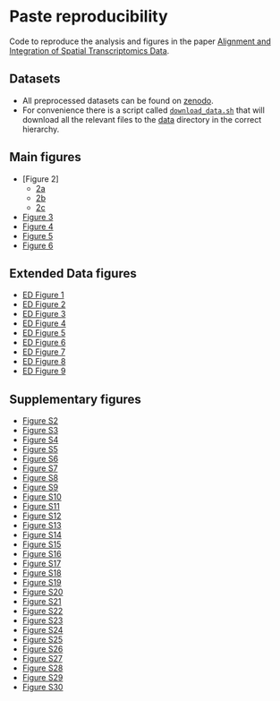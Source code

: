 # Paste reproducibility
Code to reproduce the analysis and figures in the paper [Alignment and Integration of
Spatial Transcriptomics
Data](https://www.biorxiv.org/content/10.1101/2021.03.16.435604v1).

## Datasets
* All preprocessed datasets can be found on [zenodo](https://doi.org/10.5281/zenodo.6334774). 
* For convenience there is a script called
[`download_data.sh`](scripts/download_data.sh) that
will download all the relevant files to the [data](data/) directory in the
correct hierarchy.

## Main figures
* [Figure 2]
    * [2a](notebooks/pairwise-simulation.ipynb)
    * [2b](notebooks/center-align-simulation.ipynb)
    * [2c](notebooks/center-align-simulation-scanorama-comparison.ipynb)
* [Figure 3](notebooks/scc-analysis-pariwise-and-center.ipynb)
* [Figure 4](notebooks/scc-analysis-pariwise-and-center.ipynb)
* [Figure 5](notebooks/DLPFC_pairwise.ipynb)
* [Figure 6](notebooks/DLPFC_center.ipynb)

## Extended Data figures
* [ED Figure 1](notebooks/stahl-bc-analysis.ipynb) 
* [ED Figure 2](notebooks/simulation-figures.ipynb)
* [ED Figure 3](notebooks/) <!--TODO: Max-->
* [ED Figure 4](notebooks/DLPFC_pairwise.ipynb) <!--TODO: Ron-->
* [ED Figure 5](notebooks/DLPFC_pairwise.ipynb)
* [ED Figure 6](notebooks/) <!--TODO: Ron-->
* [ED Figure 7](notebooks/compare-normalizations.ipynb) 
* [ED Figure 8](notebooks/DLPFC_center.ipynb)
* [ED Figure 9](notebooks/DLPFC_center.ipynb)

## Supplementary figures
* [Figure S2](notebooks/non-zero-count-figures.ipynb)
* [Figure S3](notebooks/) <!--TODO: some of these numbers are def in
scc-analysis, need to find the others.-->
* [Figure S4](notebooks/) <!--TODO: maybe in center and align simulation-->
* [Figure S5](notebooks/simulation-figures.ipynb)
* [Figure S6](notebooks/simulation-figures.ipynb) 
* [Figure S7](notebooks/) <!--TODO:3d scc patients stacked, maybe max?-->
* [Figure S8](notebooks/scc-analysis-pairwise-and-center.ipynb) <!--TODO:this
notebook creates this figure but not for both p2 and p9, max?-->
* [Figure S9](notebooks/scc-downsample-plots.ipynb)
* [Figure S10](notebooks/visium-scc-analysis.ipynb)
* [Figure S11](notebooks/spinal-cord-analysis.ipynb)
* [Figure S12](notebooks/spinal-cord-analysis.ipynb)
* [Figure S13](notebooks/) <!--TODO (RON):her2bc ERBB2, single and paste
center-->
* [Figure S14](notebooks/) <!--TODO (RON):paste,stutility,alignment plot-->
* [Figure S15](notebooks/DLPFC_pairwise.ipynb) <!--TODO: double check-->
* [Figure S16](notebooks/DLPFC_pairwise.ipynb) <!--TODO: double check-->
* [Figure S17](notebooks/DLPFC_pairwise.ipynb) <!--TODO: double check-->
* [Figure S18](notebooks/compare-alphas-inits.ipynb) 
* [Figure S19](notebooks/compare-alphas-inits.ipynb)
* [Figure S20](notebooks/compare-alphas-inits.ipynb) <!--TODO: need to modify
compare-alphas-inits.ipynb requires changing cached file...--> 
* [Figure S21](notebooks/) <!--TODO: Ron, can't find figure;-->
* [Figure S22](notebooks/cell-count-prior.ipynb) 
* [Figure S23](notebooks/cell-count-prior.ipynb) 
* [Figure S24](notebooks/DLPFC_center.ipynb)
* [Figure S25](notebooks/DLPFC_center.ipynb)
* [Figure S26](notebooks/DLPFC_center.ipynb)
* [Figure S27](notebooks/DLPFC_center.ipynb)
* [Figure S28](notebooks/DLPFC_center.ipynb)
* [Figure S29](notebooks/visualize-dlpfc.ipynb) 
* [Figure S30](notebooks/) <!--TODO: create notebook-->

